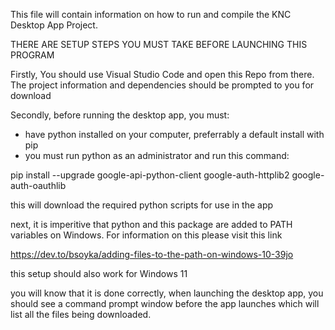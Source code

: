 This file will contain information on how to run and compile the KNC Desktop App Project.

THERE ARE SETUP STEPS YOU MUST TAKE BEFORE LAUNCHING THIS PROGRAM

Firstly, You should use Visual Studio Code and open this Repo from there. The project information and dependencies should be prompted
to you for download

Secondly, before running the desktop app, you must:

- have python installed on your computer, preferrably a default install with pip
- you must run python as an administrator and run this command:
  
pip install --upgrade google-api-python-client google-auth-httplib2 google-auth-oauthlib

this will download the required python scripts for use in the app

next, it is imperitive that python and this package are added to PATH variables on Windows. For information on this please visit this link

https://dev.to/bsoyka/adding-files-to-the-path-on-windows-10-39jo

this setup should also work for Windows 11

you will know that it is done correctly, when launching the desktop app, you should see a command prompt window before the app launches which will list all the files being downloaded. 
